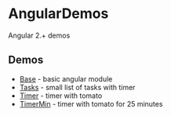 # AngularDemos
Angular 2.+ demos

## Demos

- [Base](Base/README.md) - basic angular module
- [Tasks](Tasks/README.md) - small list of tasks with timer
- [Timer](Timer/README.md) - timer with tomato
- [TimerMin](TimerMin/README.md) - timer with tomato for 25 minutes
